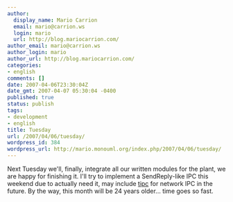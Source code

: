 ```yaml
---
author:
  display_name: Mario Carrion
  email: mario@carrion.ws
  login: mario
  url: http://blog.mariocarrion.com/
author_email: mario@carrion.ws
author_login: mario
author_url: http://blog.mariocarrion.com/
categories:
- english
comments: []
date: 2007-04-06T23:30:04Z
date_gmt: 2007-04-07 05:30:04 -0400
published: true
status: publish
tags:
- development
- english
title: Tuesday
url: /2007/04/06/tuesday/
wordpress_id: 384
wordpress_url: http://mario.monouml.org/index.php/2007/04/06/tuesday/
---
```


<p>Next Tuesday we'll, finally, integrate all our written modules for the plant, we are happy for finishing it. I'll try to implement a SendReply-like IPC this weekend due to actually need it, may include <a href="http://tipc.sourceforge.net">tipc</a> for network IPC in the future. By the way, this month will be 24 years older... time goes so fast.</p>
